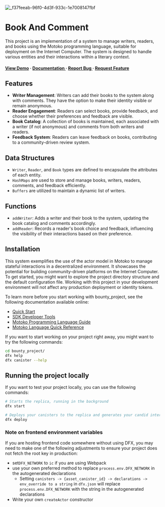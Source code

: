 ![_f37feeab-96f0-4d3f-933c-1e7008147fbf](https://github.com/yusuffenes/book_comment/assets/66623374/38c7179d-2b06-4b84-9b0b-9ca36783b3c4)


<h1>Book And Comment</h1>
<p>This project is an implementation of a system to manage writers, readers, and books using the Motoko programming language, suitable for deployment on the Internet Computer. The system is designed to handle various entities and their interactions within a literary context.</p>

<h4> <a href=https://m7sm4-2iaaa-aaaab-qabra-cai.ic0.app/?tag=2043152986>View Demo</a> <span> · </span> <a href="https://github.com/yusuffenes/book_comment/blob/master/README.md"> Documentation </a> <span> · </span> <a href="https://github.com/yusuffenes/book_comment/issues"> Report Bug </a> <span> · </span> <a href="https://github.com/yusuffenes/book_comment/issues"> Request Feature </a> </h4>

## Features

- **Writer Management**: Writers can add their books to the system along with comments. They have the option to make their identity visible or remain anonymous.
- **Reader Engagement**: Readers can select books, provide feedback, and choose whether their preferences and feedback are visible.
- **Book Catalog**: A collection of books is maintained, each associated with a writer (if not anonymous) and comments from both writers and readers.
- **Feedback System**: Readers can leave feedback on books, contributing to a community-driven review system.

## Data Structures

- `Writer`, `Reader`, and `Book` types are defined to encapsulate the attributes of each entity.
- `HashMaps` are used to store and manage books, writers, readers, comments, and feedback efficiently.
- `Buffers` are utilized to maintain a dynamic list of writers.

## Functions

- `addWriter`: Adds a writer and their book to the system, updating the book catalog and comments accordingly.
- `addReader`: Records a reader's book choice and feedback, influencing the visibility of their interactions based on their preference.

## Installation
This system exemplifies the use of the actor model in Motoko to manage stateful interactions in a decentralized environment. It showcases the potential for building community-driven platforms on the Internet Computer.
To get started, you might want to explore the project directory structure and the default configuration file. Working with this project in your development environment will not affect any production deployment or identity tokens.

To learn more before you start working with bounty_project, see the following documentation available online:

- [Quick Start](https://internetcomputer.org/docs/current/developer-docs/setup/deploy-locally)
- [SDK Developer Tools](https://internetcomputer.org/docs/current/developer-docs/setup/install)
- [Motoko Programming Language Guide](https://internetcomputer.org/docs/current/motoko/main/motoko)
- [Motoko Language Quick Reference](https://internetcomputer.org/docs/current/motoko/main/language-manual)

If you want to start working on your project right away, you might want to try the following commands:

```bash
cd bounty_project/
dfx help
dfx canister --help
```

## Running the project locally

If you want to test your project locally, you can use the following commands:

```bash
# Starts the replica, running in the background
dfx start 

# Deploys your canisters to the replica and generates your candid interface
dfx deploy
```

### Note on frontend environment variables

If you are hosting frontend code somewhere without using DFX, you may need to make one of the following adjustments to ensure your project does not fetch the root key in production:

- set`DFX_NETWORK` to `ic` if you are using Webpack
- use your own preferred method to replace `process.env.DFX_NETWORK` in the autogenerated declarations
  - Setting `canisters -> {asset_canister_id} -> declarations -> env_override to a string` in `dfx.json` will replace `process.env.DFX_NETWORK` with the string in the autogenerated declarations
- Write your own `createActor` constructor
